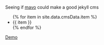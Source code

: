 Seeing if [mavo](https://mavo.io/) could make a good jekyll cms
<ul mv-list property="item" mv-source="none">
{% for item in site.data.cmsData.item %}
<li mv-list-item>{{ item }}</li>
{% endfor %}
</ul>

[Demo](https://peter-sharp.github.io/mavo-as-jekyll-cms/)

